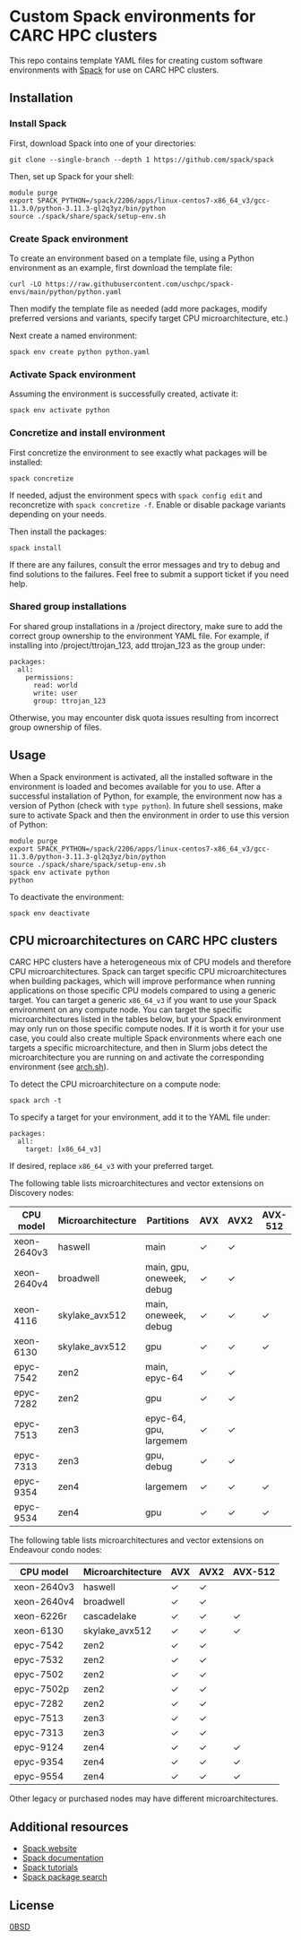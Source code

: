 # Custom Spack environments for CARC HPC clusters

This repo contains template YAML files for creating custom software environments with [Spack](https://spack.io/) for use on CARC HPC clusters.

## Installation

### Install Spack

First, download Spack into one of your directories:

```
git clone --single-branch --depth 1 https://github.com/spack/spack
```

Then, set up Spack for your shell:

```
module purge
export SPACK_PYTHON=/spack/2206/apps/linux-centos7-x86_64_v3/gcc-11.3.0/python-3.11.3-gl2q3yz/bin/python
source ./spack/share/spack/setup-env.sh
```

### Create Spack environment

To create an environment based on a template file, using a Python environment as an example, first download the template file:

```
curl -LO https://raw.githubusercontent.com/uschpc/spack-envs/main/python/python.yaml
```

Then modify the template file as needed (add more packages, modify preferred versions and variants, specify target CPU microarchitecture, etc.)

Next create a named environment:

```
spack env create python python.yaml
```

### Activate Spack environment

Assuming the environment is successfully created, activate it:

```
spack env activate python
```

### Concretize and install environment

First concretize the environment to see exactly what packages will be installed:

```
spack concretize
```

If needed, adjust the environment specs with `spack config edit` and reconcretize with `spack concretize -f`. Enable or disable package variants depending on your needs.

Then install the packages:

```
spack install
```

If there are any failures, consult the error messages and try to debug and find solutions to the failures. Feel free to submit a support ticket if you need help.

### Shared group installations

For shared group installations in a /project directory, make sure to add the correct group ownership to the environment YAML file. For example, if installing into /project/ttrojan_123, add ttrojan_123 as the group under:

```
packages:
  all:
    permissions:
      read: world
      write: user
      group: ttrojan_123
```

Otherwise, you may encounter disk quota issues resulting from incorrect group ownership of files.

## Usage

When a Spack environment is activated, all the installed software in the environment is loaded and becomes available for you to use. After a successful installation of Python, for example, the environment now has a version of Python (check with `type python`). In future shell sessions, make sure to activate Spack and then the environment in order to use this version of Python:

```
module purge
export SPACK_PYTHON=/spack/2206/apps/linux-centos7-x86_64_v3/gcc-11.3.0/python-3.11.3-gl2q3yz/bin/python
source ./spack/share/spack/setup-env.sh
spack env activate python
python
```

To deactivate the environment:

```
spack env deactivate
```

## CPU microarchitectures on CARC HPC clusters

CARC HPC clusters have a heterogeneous mix of CPU models and therefore CPU microarchitectures. Spack can target specific CPU microarchitectures when building packages, which will improve performance when running applications on those specific CPU models compared to using a generic target. You can target a generic `x86_64_v3` if you want to use your Spack environment on any compute node. You can target the specific microarchitectures listed in the tables below, but your Spack environment may only run on those specific compute nodes. If it is worth it for your use case, you could also create multiple Spack environments where each one targets a specific microarchitecture, and then in Slurm jobs detect the microarchitecture you are running on and activate the corresponding environment (see [arch.sh](arch.sh)).

To detect the CPU microarchitecture on a compute node:

```
spack arch -t
```

To specify a target for your environment, add it to the YAML file under:

```
packages:
  all:
    target: [x86_64_v3]
```

If desired, replace `x86_64_v3` with your preferred target.

The following table lists microarchitectures and vector extensions on Discovery nodes:

| CPU model | Microarchitecture | Partitions | AVX | AVX2 | AVX-512 |
|---|---|---|---|---|---|
| xeon-2640v3 | haswell | main | &#10003; | &#10003; |  |
| xeon-2640v4 | broadwell | main, gpu, oneweek, debug | &#10003; | &#10003; |  |
| xeon-4116 | skylake_avx512 | main, oneweek, debug | &#10003; | &#10003; | &#10003; |
| xeon-6130 | skylake_avx512 | gpu | &#10003; | &#10003; | &#10003; |
| epyc-7542 | zen2 | main, epyc-64 | &#10003; | &#10003; |  |
| epyc-7282 | zen2 | gpu | &#10003; | &#10003; |  |
| epyc-7513 | zen3 | epyc-64, gpu, largemem | &#10003; | &#10003; |  |
| epyc-7313 | zen3 | gpu, debug | &#10003; | &#10003; |  |
| epyc-9354 | zen4 | largemem | &#10003; | &#10003; | &#10003; |
| epyc-9534 | zen4 | gpu | &#10003; | &#10003; | &#10003; |

The following table lists microarchitectures and vector extensions on Endeavour condo nodes:

| CPU model | Microarchitecture | AVX | AVX2 | AVX-512 |
|---|---|---|---|---|
| xeon-2640v3 | haswell | &#10003; | &#10003; |  |
| xeon-2640v4 | broadwell | &#10003; | &#10003; |  |
| xeon-6226r | cascadelake | &#10003; | &#10003; | &#10003; |
| xeon-6130 | skylake_avx512 | &#10003; | &#10003; | &#10003; |
| epyc-7542 | zen2 | &#10003; | &#10003; |  |
| epyc-7532 | zen2 | &#10003; | &#10003; |  |
| epyc-7502 | zen2 | &#10003; | &#10003; |  |
| epyc-7502p | zen2 | &#10003; | &#10003; |  |
| epyc-7282 | zen2 | &#10003; | &#10003; |  |
| epyc-7513 | zen3 | &#10003; | &#10003; |  |
| epyc-7313 | zen3 | &#10003; | &#10003; |  |
| epyc-9124 | zen4 | &#10003; | &#10003; | &#10003; |
| epyc-9354 | zen4 | &#10003; | &#10003; | &#10003; |
| epyc-9554 | zen4 | &#10003; | &#10003; | &#10003; |

Other legacy or purchased nodes may have different microarchitectures.

## Additional resources

- [Spack website](https://spack.io/)
- [Spack documentation](https://spack.readthedocs.io/en/latest/)
- [Spack tutorials](https://spack-tutorial.readthedocs.io/en/latest/)
- [Spack package search](https://packages.spack.io/)

## License

[0BSD](LICENSE)
